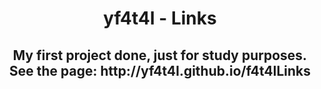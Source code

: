 <h1 align="center"> yf4t4l - Links </h1>
 
<h2 align="center">My first project done, just for study purposes.<br>See the page: <a>http://yf4t4l.github.io/f4t4lLinks</a></h2>
